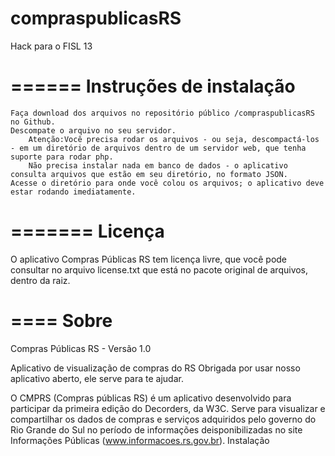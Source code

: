 compraspublicasRS
=================

Hack para o FISL 13

======
Instruções de instalação
======

    Faça download dos arquivos no repositório público /compraspublicasRS no Github.
    Descompate o arquivo no seu servidor.
        Atenção:Você precisa rodar os arquivos - ou seja, descompactá-los - em um diretório de arquivos dentro de um servidor web, que tenha suporte para rodar php.
        Não precisa instalar nada em banco de dados - o aplicativo consulta arquivos que estão em seu diretório, no formato JSON.
    Acesse o diretório para onde você colou os arquivos; o aplicativo deve estar rodando imediatamente.

=======
Licença
=======

O aplicativo Compras Públicas RS tem licença livre, que você pode consultar no arquivo license.txt que está no pacote original de arquivos, dentro da raiz.


====
Sobre
====

Compras Públicas RS - Versão 1.0

Aplicativo de visualização de compras do RS
Obrigada por usar nosso aplicativo aberto, ele serve para te ajudar.

O CMPRS (Compras públicas RS) é um aplicativo desenvolvido para participar da primeira edição do Decorders, da W3C. Serve para visualizar e compartilhar os dados de compras e serviços adquiridos pelo governo do Rio Grande do Sul no período de informações deisponibilizadas no site Informações Públicas (www.informacoes.rs.gov.br).
Instalação